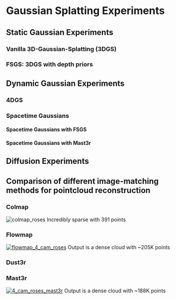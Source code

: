 # Gaussian Splatting Experiments

## Static Gaussian Experiments

### Vanilla 3D-Gaussian-Splatting (3DGS)

### FSGS: 3DGS with depth priors

## Dynamic Gaussian Experiments

### 4DGS

### Spacetime Gaussians
#### Spacetime Gaussians with FSGS 
#### Spacetime Gaussians with Mast3r

## Diffusion Experiments

## Comparison of different image-matching methods for pointcloud reconstruction
### Colmap
![colmap_roses](https://github.com/user-attachments/assets/df38e204-1e88-43e2-9deb-7c7e23ddfade)
Incredibly sparse with 391 points

### Flowmap
[![flowmap_4_cam_roses](https://github.com/user-attachments/assets/26284a83-fd93-4de3-b924-1396e8c7847d)](https://youtu.be/9_5DGcGhbrA)
Output is a dense cloud with ~205K points
### Dust3r
### Mast3r
[![4_cam_roses_mast3r](https://github.com/user-attachments/assets/08d840b5-696e-4b73-a9b7-cf7369d02fd8)](https://youtu.be/EXme5P8LEPc)
Output is a dense cloud with ~188K points

